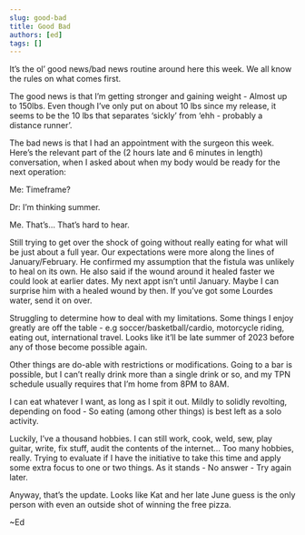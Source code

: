 ```yaml
---
slug: good-bad
title: Good Bad
authors: [ed]
tags: []
---
```



It’s the ol’ good news/bad news routine around here this week. We all know the rules on what comes first. 

The good news is that I’m getting stronger and gaining weight - Almost up to 150lbs. Even though I’ve only put on about 10 lbs since my release, it seems to be the 10 lbs that separates ‘sickly’ from ‘ehh - probably a distance runner’. 

<!-- truncate --> 

The bad news is that I had an appointment with the surgeon this week. Here’s the relevant part of the (2 hours late and 6 minutes in length) conversation, when I asked about when my body would be ready for the next operation: 

 

Me: Timeframe?

Dr: I’m thinking summer. 

Me. That’s… That’s hard to hear. 

 

Still trying to get over the shock of going without really eating for what will be just about a full year. Our expectations were more along the lines of January/February. He confirmed my assumption that the fistula was unlikely to heal on its own. He also said if the wound around it healed faster we could look at earlier dates. My next appt isn’t until January. Maybe I can surprise him with a healed wound by then. If you’ve got some Lourdes water, send it on over.

Struggling to determine how to deal with my limitations. Some things I enjoy greatly are off the table - e.g soccer/basketball/cardio, motorcycle riding, eating out, international travel. Looks like it’ll be late summer of 2023 before any of those become possible again.  

Other things are do-able with restrictions or modifications. Going to a bar is possible, but I can’t really drink more than a single drink or so, and my TPN schedule usually requires that I’m home from 8PM to 8AM. 

I can eat whatever I want, as long as I spit it out. Mildly to solidly revolting, depending on food - So eating (among other things) is best left as a solo activity.

Luckily, I’ve a thousand hobbies. I can still work, cook, weld, sew, play guitar, write, fix stuff, audit the contents of the internet… Too many hobbies, really. Trying to evaluate if I have the initiative to take this time and apply some extra focus to one or two things. As it stands - No answer - Try again later.

Anyway, that’s the update. Looks like Kat and her late June guess is the only person with even an outside shot of winning the free pizza. 


~Ed